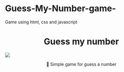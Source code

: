 
# Guess-My-Number-game-
Game using html, css and javascript
<h1 align="center">Guess my number</h1>
<img src="https://user-images.githubusercontent.com/54746504/123472007-f9726300-d5cc-11eb-914e-d6a7bd15ab4c.PNG"></img>
<p align="center">🚀 Simple game for guess a number</p>
